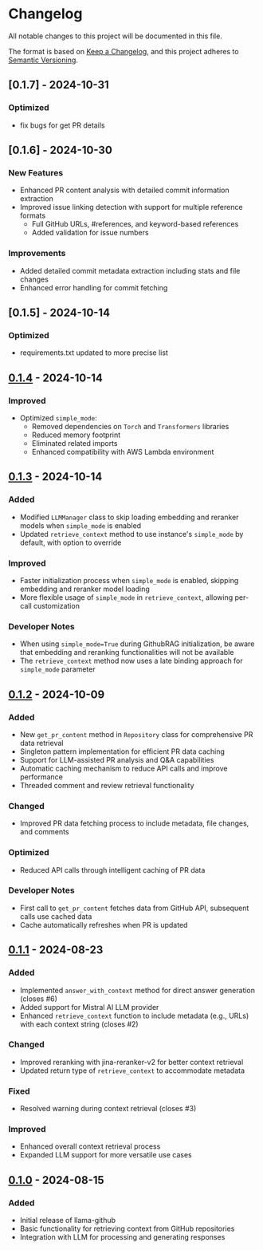 # Changelog

All notable changes to this project will be documented in this file.

The format is based on [Keep a Changelog](https://keepachangelog.com/en/1.0.0/),
and this project adheres to [Semantic Versioning](https://semver.org/spec/v2.0.0.html).

## [0.1.7] - 2024-10-31

### Optimized
- fix bugs for get PR details

## [0.1.6] - 2024-10-30

### New Features
- Enhanced PR content analysis with detailed commit information extraction
- Improved issue linking detection with support for multiple reference formats
  - Full GitHub URLs, #references, and keyword-based references
  - Added validation for issue numbers

### Improvements
- Added detailed commit metadata extraction including stats and file changes
- Enhanced error handling for commit fetching

## [0.1.5] - 2024-10-14

### Optimized
- requirements.txt updated to more precise list

## [0.1.4] - 2024-10-14

### Improved
- Optimized `simple_mode`:
  - Removed dependencies on `Torch` and `Transformers` libraries
  - Reduced memory footprint
  - Eliminated related imports
  - Enhanced compatibility with AWS Lambda environment

## [0.1.3] - 2024-10-14

### Added
- Modified `LLMManager` class to skip loading embedding and reranker models when `simple_mode` is enabled
- Updated `retrieve_context` method to use instance's `simple_mode` by default, with option to override

### Improved
- Faster initialization process when `simple_mode` is enabled, skipping embedding and reranker model loading
- More flexible usage of `simple_mode` in `retrieve_context`, allowing per-call customization

### Developer Notes
- When using `simple_mode=True` during GithubRAG initialization, be aware that embedding and reranking functionalities will not be available
- The `retrieve_context` method now uses a late binding approach for `simple_mode` parameter

## [0.1.2] - 2024-10-09

### Added
- New `get_pr_content` method in `Repository` class for comprehensive PR data retrieval
- Singleton pattern implementation for efficient PR data caching
- Support for LLM-assisted PR analysis and Q&A capabilities
- Automatic caching mechanism to reduce API calls and improve performance
- Threaded comment and review retrieval functionality

### Changed
- Improved PR data fetching process to include metadata, file changes, and comments

### Optimized
- Reduced API calls through intelligent caching of PR data

### Developer Notes
- First call to `get_pr_content` fetches data from GitHub API, subsequent calls use cached data
- Cache automatically refreshes when PR is updated

## [0.1.1] - 2024-08-23

### Added
- Implemented `answer_with_context` method for direct answer generation (closes #6)
- Added support for Mistral AI LLM provider
- Enhanced `retrieve_context` function to include metadata (e.g., URLs) with each context string (closes #2)

### Changed
- Improved reranking with jina-reranker-v2 for better context retrieval
- Updated return type of `retrieve_context` to accommodate metadata

### Fixed
- Resolved warning during context retrieval (closes #3)

### Improved
- Enhanced overall context retrieval process
- Expanded LLM support for more versatile use cases

## [0.1.0] - 2024-08-15

### Added
- Initial release of llama-github
- Basic functionality for retrieving context from GitHub repositories
- Integration with LLM for processing and generating responses

[0.1.4]: https://github.com/JetXu-LLM/llama-github/compare/v0.1.3...v0.1.4
[0.1.3]: https://github.com/JetXu-LLM/llama-github/compare/v0.1.2...v0.1.3
[0.1.2]: https://github.com/JetXu-LLM/llama-github/compare/v0.1.1...v0.1.2
[0.1.1]: https://github.com/JetXu-LLM/llama-github/compare/v0.1.0...v0.1.1
[0.1.0]: https://github.com/JetXu-LLM/llama-github/releases/tag/v0.1.0